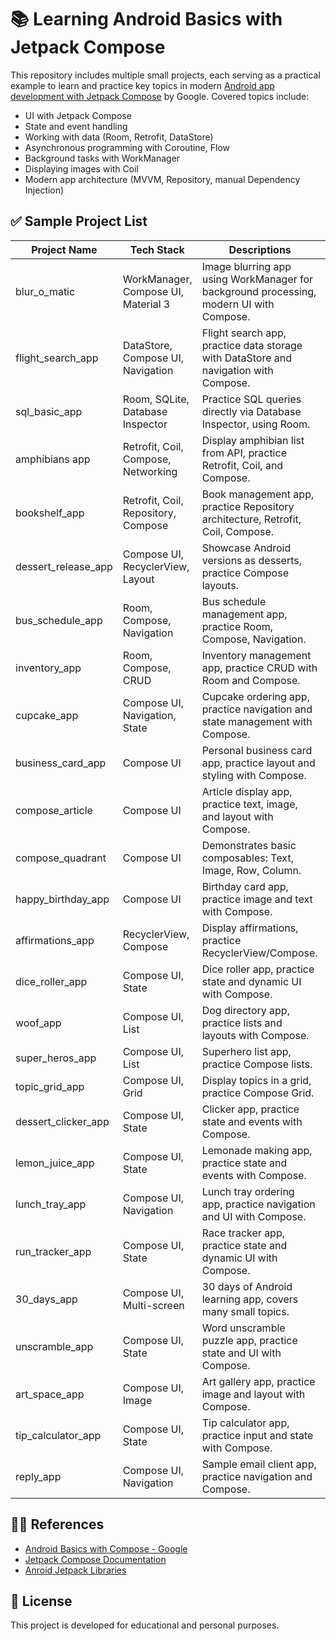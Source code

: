 # 📚 Learning Android Basics with Jetpack Compose

This repository includes multiple small projects, each serving as a practical example to learn and practice key topics in modern [Android app development with Jetpack Compose](https://developer.android.com/courses/android-basics-compose/course) by Google. Covered topics include:

- UI with Jetpack Compose
- State and event handling
- Working with data (Room, Retrofit, DataStore)
- Asynchronous programming with Coroutine, Flow
- Background tasks with WorkManager
- Displaying images with Coil
- Modern app architecture (MVVM, Repository, manual Dependency Injection)

## ✅ Sample Project List

| Project Name        | Tech Stack                          | Descriptions                                                                            | Source                                       |
| ------------------- | ----------------------------------- | --------------------------------------------------------------------------------------- | -------------------------------------------- |
| blur_o_matic        | WorkManager, Compose UI, Material 3 | Image blurring app using WorkManager for background processing, modern UI with Compose. | [blur_o_matic](./blur_o_matic)               |
| flight_search_app   | DataStore, Compose UI, Navigation   | Flight search app, practice data storage with DataStore and navigation with Compose.    | [flight_search_app](./flight_search_app)     |
| sql_basic_app       | Room, SQLite, Database Inspector    | Practice SQL queries directly via Database Inspector, using Room.                       | [sql_basic_app](./sql_basic_app)             |
| amphibians app      | Retrofit, Coil, Compose, Networking | Display amphibian list from API, practice Retrofit, Coil, and Compose.                  | [amphibians app](./amphibians%20app)         |
| bookshelf_app       | Retrofit, Coil, Repository, Compose | Book management app, practice Repository architecture, Retrofit, Coil, Compose.         | [bookshelf_app](./bookshelf_app)             |
| dessert_release_app | Compose UI, RecyclerView, Layout    | Showcase Android versions as desserts, practice Compose layouts.                        | [dessert_release_app](./dessert_release_app) |
| bus_schedule_app    | Room, Compose, Navigation           | Bus schedule management app, practice Room, Compose, Navigation.                        | [bus_schedule_app](./bus_schedule_app)       |
| inventory_app       | Room, Compose, CRUD                 | Inventory management app, practice CRUD with Room and Compose.                          | [inventory_app](./inventory_app)             |
| cupcake_app         | Compose UI, Navigation, State       | Cupcake ordering app, practice navigation and state management with Compose.            | [cupcake_app](./cupcake_app)                 |
| business_card_app   | Compose UI                          | Personal business card app, practice layout and styling with Compose.                   | [business_card_app](./business_card_app)     |
| compose_article     | Compose UI                          | Article display app, practice text, image, and layout with Compose.                     | [compose_article](./compose_article)         |
| compose_quadrant    | Compose UI                          | Demonstrates basic composables: Text, Image, Row, Column.                               | [compose_quadrant](./compose_quadrant)       |
| happy_birthday_app  | Compose UI                          | Birthday card app, practice image and text with Compose.                                | [happy_birthday_app](./happy_birthday_app)   |
| affirmations_app    | RecyclerView, Compose               | Display affirmations, practice RecyclerView/Compose.                                    | [affirmations_app](./affirmations_app)       |
| dice_roller_app     | Compose UI, State                   | Dice roller app, practice state and dynamic UI with Compose.                            | [dice_roller_app](./dice_roller_app)         |
| woof_app            | Compose UI, List                    | Dog directory app, practice lists and layouts with Compose.                             | [woof_app](./woof_app)                       |
| super_heros_app     | Compose UI, List                    | Superhero list app, practice Compose lists.                                             | [super_heros_app](./super_heros_app)         |
| topic_grid_app      | Compose UI, Grid                    | Display topics in a grid, practice Compose Grid.                                        | [topic_grid_app](./topic_grid_app)           |
| dessert_clicker_app | Compose UI, State                   | Clicker app, practice state and events with Compose.                                    | [dessert_clicker_app](./dessert_clicker_app) |
| lemon_juice_app     | Compose UI, State                   | Lemonade making app, practice state and events with Compose.                            | [lemon_juice_app](./lemon_juice_app)         |
| lunch_tray_app      | Compose UI, Navigation              | Lunch tray ordering app, practice navigation and UI with Compose.                       | [lunch_tray_app](./lunch_tray_app)           |
| run_tracker_app     | Compose UI, State                   | Race tracker app, practice state and dynamic UI with Compose.                           | [run_tracker_app](./run_tracker_app)         |
| 30_days_app         | Compose UI, Multi-screen            | 30 days of Android learning app, covers many small topics.                              | [30_days_app](./30_days_app)                 |
| unscramble_app      | Compose UI, State                   | Word unscramble puzzle app, practice state and UI with Compose.                         | [unscramble_app](./unscramble_app)           |
| art_space_app       | Compose UI, Image                   | Art gallery app, practice image and layout with Compose.                                | [art_space_app](./art_space_app)             |
| tip_calculator_app  | Compose UI, State                   | Tip calculator app, practice input and state with Compose.                              | [tip_calculator_app](./tip_calculator_app)   |
| reply_app           | Compose UI, Navigation              | Sample email client app, practice navigation and Compose.                               | [reply_app](./reply_app)                     |

## 🧑‍🏫 References

- [Android Basics with Compose - Google](https://developer.android.com/courses/android-basics-compose/course)
- [Jetpack Compose Documentation](https://developer.android.com/jetpack/compose)
- [Anroid Jetpack Libraries](https://developer.android.com/jetpack/androidx/explorer?case=all)

## 📝 License

This project is developed for educational and personal purposes.
